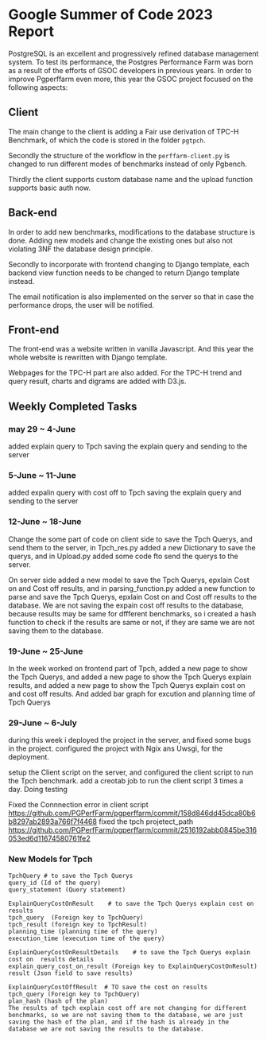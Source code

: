 # Google Summer of Code 2023 Report

PostgreSQL is an excellent and progressively refined database management system. To test its performance, the Postgres Performance Farm was born as a result of the efforts of GSOC developers in previous years. In order to improve Pgperffarm even more, this year the GSOC project focused on the following aspects:




## Client

The main change to the client is adding a Fair use derivation of TPC-H Benchmark, of which the code is stored in the folder `pgtpch`.

Secondly the structure of the workflow in the `perffarm-client.py` is changed to run different modes of benchmarks instead of only Pgbench.

Thirdly the client supports custom database name and the upload function supports basic auth now. 

## Back-end

In order to add new benchmarks, modifications to the database structure is done. Adding new models and change the existing ones but also not violating 3NF the database design principle.

Secondly to incorporate with frontend changing to Django template, each backend view function needs to be changed to return Django template instead.

The email notification is also implemented on the server so that in case the performance drops, the user will be notified.

## Front-end

The front-end was a website written in vanilla Javascript. And this year the whole website is rewritten with Django template.

Webpages for the TPC-H part are also added. For the TPC-H trend and query result, charts and digrams are added with D3.js.

## Weekly Completed Tasks


### may 29 ~ 4-June 
added explain query to Tpch
saving the explain query and sending to the server

### 5-June ~ 11-June
added expalin query with cost off to Tpch
saving the explain query and sending to the server


### 12-June ~ 18-June
Change the some part of code on client side to save the Tpch Querys, and send them to the server, in Tpch_res.py  added a new Dictionary to save the  querys, and in Upload.py added some code  fto send the  querys to the server.

On server side added a new model to save the Tpch Querys, epxlain Cost on and Cost off results, and  in parsing_function.py added a new function   to parse and  save the Tpch Querys, epxlain Cost on and Cost off results to the database.
We are not saving the expain cost off results to the database, because results may be same for dffferent benchmarks, so i created  a hash function to check if the results are same or not, if they are same we are not saving them to the database.


### 19-June ~ 25-June
In the week worked on frontend part of Tpch, added a new page to show the Tpch Querys, and added a new page to show the Tpch Querys explain results, and added a new page to show the Tpch Querys explain cost on and cost off results.
And added bar graph for excution and planning time of Tpch Querys

### 29-June ~ 6-July

during this week i deployed the project in the server, and fixed some bugs in the project.
configured the project with Ngix ans Uwsgi, for the deployment.

setup the Client script on the server, and configured the client script to run the Tpch benchmark.
add a creotab job to run the client script  3 times a day.
Doing testing

Fixed the Connnection error in client script https://github.com/PGPerfFarm/pgperffarm/commit/158d846dd45dca80b6b8297ab2893a766f7f4468
fixed the tpch projetect_path                 https://github.com/PGPerfFarm/pgperffarm/commit/2516192abb0845be316053ed6d11674580761fe2


###  New Models for Tpch
    TpchQuery # to save the Tpch Querys
    query_id (Id of the query)
    query_statement (Query statement)
    
    ExplainQueryCostOnResult    # to save the Tpch Querys explain cost on  results
    tpch_query  (Foreign key to TpchQuery)
    tpch_result (foreign key to TpchResult)
    planning_time (planning time of the query)
    execution_time (execution time of the query)
   
    ExplainQueryCostOnResultDetails    # to save the Tpch Querys explain cost on  results details
    explain_query_cost_on_result (Foreign key to ExplainQueryCostOnResult)
    result (Json field to save results)
    
    ExplainQueryCostOffResult  # TO save the cost on results
    tpch_query (Foreign key to TpchQuery)
    plan_hash (hash of the plan)
    The results of tpch explain cost off are not changing for different benchmarks, so we are not saving them to the database, we are just saving the hash of the plan, and if the hash is already in the database we are not saving the results to the database.
     